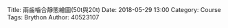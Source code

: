 Title: 兩齒嚙合靜態繪圖(50t與20t)
Date: 2018-05-29  13:00
Category: Course
Tags: Brython
Author: 40523107
<script type="text/javascript" src="https://brython.info/src/brython_dist.js"></script>

<script type="text/javascript" src="https://2015fallhw.github.io/cptocadp/static/Cango-8v03.js"></script>

<script type="text/javascript" src="https://2015fallhw.github.io/cptocadp/static/Cango2D-7v01-min.js"></script>

<script type="text/javascript" src="https://2015fallhw.github.io/cptocadp/static/gearUtils-05.js"></script>

<script>
window.onload=function(){
brython(1);
}
</script>

<canvas id='gear1' width='800' height='750'></canvas> 

<script type="text/python">
# 將 導入的 document 設為 doc 主要原因在於與舊程式碼相容
from browser import document as doc
# 由於 Python3 與 Javascript 程式碼已經不再混用, 因此來自 Javascript 的變數, 必須居中透過 window 物件轉換
from browser import window
# 針對 Javascript 既有的物件, 則必須透過 JSConstructor 轉換
from javascript import JSConstructor
import math

# 主要用來取得畫布大小
canvas = doc["gear1"]
# 此程式採用 Cango Javascript 程式庫繪圖, 因此無需 ctx
#ctx = canvas.getContext("2d")
# 針對類別的轉換, 將 Cango.js 中的 Cango 物件轉為 Python cango 物件
cango = JSConstructor(window.Cango)
# 針對變數的轉換, shapeDefs 在 Cango 中資料型別為變數, 可以透過 window 轉換
shapedefs = window.shapeDefs
# 目前 Cango 結合 Animation 在 Brython 尚無法運作, 此刻只能繪製靜態圖形
# in CangoAnimation.js
#interpolate1 = window.interpolate
# Cobi 與 createGearTooth 都是 Cango Javascript 程式庫中的物件
cobj = JSConstructor(window.Cobj)
creategeartooth = JSConstructor(window.createGearTooth)

# 經由 Cango 轉換成 Brython 的 cango, 指定將圖畫在 id="plotarea" 的 canvas 上
cgo = cango("gear1")

######################################
# 畫正齒輪輪廓
#####################################
def spur(cx, cy, m, n, pa, theta):
    # n 為齒數
    #n = 50
    # pa 為壓力角
    #pa = 25
    # m 為模數, 根據畫布的寬度, 計算適合的模數大小
    # Module = mm of pitch diameter per tooth
    #m = 0.8*canvas.width/n
    # pr 為節圓半徑
    pr = n*m/2 # gear Pitch radius
    # generate gear
    data = creategeartooth(m, n, pa)
    # Brython 程式中的 print 會將資料印在 Browser 的 console 區
    #print(data)

    gearTooth = cobj(data, "SHAPE", {
            "fillColor":"#ddd0dd",
            "border": True,
            "strokeColor": "#606060" })
    #gearTooth.rotate(180/n) # rotate gear 1/2 tooth to mesh, 請注意 rotate 角度為 degree
    # theta 為角度
    gearTooth.rotate(theta) 
    # 單齒的齒形資料經過旋轉後, 將資料複製到 gear 物件中
    gear = gearTooth.dup()
    # gear 為單一齒的輪廓資料
    #cgo.render(gearTooth)

    # 利用單齒輪廓旋轉, 產生整個正齒輪外形
    for i in range(1, n):
        # 將 gearTooth 中的資料複製到 newTooth
        newTooth = gearTooth.dup()
        # 配合迴圈, newTooth 的齒形資料進行旋轉, 然後利用 appendPath 方法, 將資料併入 gear
        newTooth.rotate(360*i/n)
        # appendPath 為 Cango 程式庫中的方法, 第二個變數為 True, 表示要刪除最前頭的 Move to SVG Path 標註符號
        gear.appendPath(newTooth, True) # trim move command = True

    # 建立軸孔
    # add axle hole, hr 為 hole radius
    hr = 0.6*pr # diameter of gear shaft
    shaft = cobj(shapedefs.circle(hr), "PATH")
    shaft.revWinding()
    gear.appendPath(shaft) # retain the 'moveTo' command for shaft sub path
    gear.translate(cx, cy)
    # render 繪出靜態正齒輪輪廓
    cgo.render(gear)
    # 接著繪製齒輪的基準線
    deg = math.pi/180
    Line = cobj(['M', cx, cy, 'L', cx+pr*math.cos(theta*deg), cy+pr*math.sin(theta*deg)], "PATH", {
          'strokeColor':'blue', 'lineWidth': 1})
    cgo.render(Line)

# 3個齒輪的齒數
n1 = 50
n2 = 25


# m 為模數, 根據畫布的寬度, 計算適合的模數大小
# Module = mm of pitch diameter per tooth
# 利用 80% 的畫布寬度進行繪圖
# 計算模數的對應尺寸
m = canvas.width*0.8/(n1+n2)

# 根據齒數與模組計算各齒輪的節圓半徑
pr1 = n1*m/2
pr2 = n2*m/2


# 畫布左右兩側都保留畫布寬度的 10%
# 依此計算對應的最左邊齒輪的軸心座標
cx = canvas.width*0.1+pr1
cy = canvas.height/2

# pa 為壓力角
pa = 25

# 畫最左邊齒輪, 定位線旋轉角為 0, 軸心座標 (cx, cy)
spur(cx, cy, m, n1, pa, 0)
# 第2個齒輪將原始的定位線逆時鐘轉 180 度後, 與第1個齒輪正好齒頂與齒頂對齊
# 只要第2個齒輪再逆時鐘或順時鐘轉動半齒的角度, 即可完成囓合
# 每一個齒分別包括從齒根到齒頂的範圍, 涵蓋角度為 360/n, 因此所謂的半齒角度為 180/n
spur(cx+pr1+pr2, cy, m, n2, pa, 180-180/n2)
# 第2齒與第3齒的囓合, 首先假定第2齒的定位線在 theta 角為 0 的原始位置
# 如此, 第3齒只要逆時鐘旋轉 180 度後, 再逆時鐘或順時鐘轉動半齒的角度, 即可與第2齒囓合
# 但是第2齒為了與第一齒囓合時, 已經從原始定位線轉了 180-180/n2 度
# 而當第2齒從與第3齒囓合的定位線, 逆時鐘旋轉 180-180/n2 角度後, 原先囓合的第3齒必須要再配合旋轉 (180-180/n2 )*n2/n3
</script>
